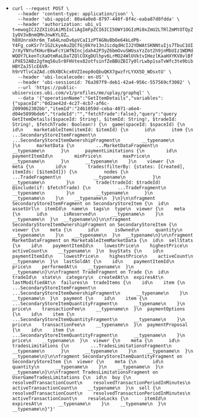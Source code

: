 - ```
  curl --request POST \
    --header 'content-type: application/json' \
    --header 'ubi-appid: 80a4a0e8-8797-440f-8f4c-eaba87d0fdda' \
    --header 'authorization: ubi_v1 t=ewogICJ2ZXIiOiAiMSIsCiAgImFpZCI6ICI5OWY1OGIzMi0xZmU2LTRlZmMtOTQyZi0xNDNjZTc3OWZhYzIiLAogICJlbnYiOiAiUHJvZCIsCiAgInNpZCI6ICI3NmEzMDdmOS1kZWIxLTQyYTQtOTU2Yy01NTc1NjljZjMwMDIiLAogICJ0eXAiOiAiSldFIiwKICAiZW5jIjogIkExMjhDQkMiLAogICJpdiI6ICJLV3hzYmhuektCQnhMLWJESmMyM0NBIiwKICAiaW50IjogIkhTMjU2IiwKICAia2lkIjogIjYxOWUxYTBiLTMzMTYtNDdjNi1iMTA0LWNhMDdkOTljZWFjNiIKfQ.RXeeGkh4_D8CheM7WsTo1oFjN5_dvKx3yBfSzVOegD0LGmfTc5jozeuFmRSkkoy6f3aAeQNZlytn87FpHyvnV9VMa1D5WX7Ugg74u6XiuATBxWFcxaLRotaLlVc-1yOV3xBnmQMnJnwKYLOZ…h8XUnrokhr6m_Ta64LnoDv6pVCaI1zPTAGNvBbOe64kLdPb-Y4Fg_coKSr7r1G2LkyeAuZQCfGj0kYe13nJicdqdHcIJ2YDWAtSKNNtuIjs7TbuC1UIyRHljw9wjmNWGpF2kGpfh-2rXyYNYufKHurBkwFcYiWfNIncjdah42P3yZ6bmOvuSWUsxYzZot2h9jnMbUIz1WDMdfSmcMCyLGLmBLTmYiO_QYfa74kmkSwMlL01K0h_JUMoe4F0j-WQOY7LkenTcXaOtmRaLDaTZQlCOXgDUlhpv6LrMO24WlUVktvIHezlKaaHXYKV8vlBf-iPXE52ABz2gfmq56u5r8FHVtex82otfsinfZeBBUZBI7y0lrLwbp1saTvWfc3te9bibf1vDszy3O9c_A5Zcdge60B_V8T3ZKD2T6b6MmWY3b537gXgnVNeR-HBYZaJ5lcE6VR-h9rVTlvCaZAd.c0kXBCkcx6VZIeop0oQbuQKX7gwzfrLYXX5D_WDsxtU' \
    --header 'ubi-localecode: en-US' \
    --header 'ubi-sessionid: 76a307f9-deb1-42a4-956c-557569cf3002' \
    --url 'https://public-ubiservices.ubi.com/v1/profiles/me/uplay/graphql' \
    --data '{"operationName":"GetItemDetails","variables":{"spaceId":"0d2ae42d-4c27-4cb7-af6c-2099062302bb","itemId":"24b1059d-ceba-4071-a6e4-d04e5899bde6","tradeId":"","fetchTrade":false},"query":"query GetItemDetails($spaceId: String!, $itemId: String!, $tradeId: String!, $fetchTrade: Boolean!) {\n  game(spaceId: $spaceId) {\n    id\n    marketableItem(itemId: $itemId) {\n      id\n      item {\n        ...SecondaryStoreItemFragment\n        ...SecondaryStoreItemOwnershipFragment\n        __typename\n      }\n      marketData {\n        ...MarketDataFragment\n        __typename\n      }\n      paymentLimitations {\n        id\n        paymentItemId\n        minPrice\n        maxPrice\n        __typename\n      }\n      __typename\n    }\n    viewer {\n      meta {\n        id\n        trades(filterBy: {states: [Created], itemIds: [$itemId]}) {\n          nodes {\n            ...TradeFragment\n            __typename\n          }\n          __typename\n        }\n        trade(tradeId: $tradeId) @include(if: $fetchTrade) {\n          ...TradeFragment\n          __typename\n        }\n        __typename\n      }\n      __typename\n    }\n    __typename\n  }\n}\n\nfragment SecondaryStoreItemFragment on SecondaryStoreItem {\n  id\n  assetUrl\n  itemId\n  name\n  tags\n  type\n  viewer {\n    meta {\n      id\n      isReserved\n      __typename\n    }\n    __typename\n  }\n  __typename\n}\n\nfragment SecondaryStoreItemOwnershipFragment on SecondaryStoreItem {\n  viewer {\n    meta {\n      id\n      isOwned\n      quantity\n      __typename\n    }\n    __typename\n  }\n  __typename\n}\n\nfragment MarketDataFragment on MarketableItemMarketData {\n  id\n  sellStats {\n    id\n    paymentItemId\n    lowestPrice\n    highestPrice\n    activeCount\n    __typename\n  }\n  buyStats {\n    id\n    paymentItemId\n    lowestPrice\n    highestPrice\n    activeCount\n    __typename\n  }\n  lastSoldAt {\n    id\n    paymentItemId\n    price\n    performedAt\n    __typename\n  }\n  __typename\n}\n\nfragment TradeFragment on Trade {\n  id\n  tradeId\n  state\n  category\n  createdAt\n  expiresAt\n  lastModifiedAt\n  failures\n  tradeItems {\n    id\n    item {\n      ...SecondaryStoreItemFragment\n      ...SecondaryStoreItemOwnershipFragment\n      __typename\n    }\n    __typename\n  }\n  payment {\n    id\n    item {\n      ...SecondaryStoreItemQuantityFragment\n      __typename\n    }\n    price\n    transactionFee\n    __typename\n  }\n  paymentOptions {\n    id\n    item {\n      ...SecondaryStoreItemQuantityFragment\n      __typename\n    }\n    price\n    transactionFee\n    __typename\n  }\n  paymentProposal {\n    id\n    item {\n      ...SecondaryStoreItemQuantityFragment\n      __typename\n    }\n    price\n    __typename\n  }\n  viewer {\n    meta {\n      id\n      tradesLimitations {\n        ...TradesLimitationsFragment\n        __typename\n      }\n      __typename\n    }\n    __typename\n  }\n  __typename\n}\n\nfragment SecondaryStoreItemQuantityFragment on SecondaryStoreItem {\n  viewer {\n    meta {\n      id\n      quantity\n      __typename\n    }\n    __typename\n  }\n  __typename\n}\n\nfragment TradesLimitationsFragment on UserGameTradesLimitations {\n  id\n  buy {\n    resolvedTransactionCount\n    resolvedTransactionPeriodInMinutes\n    activeTransactionCount\n    __typename\n  }\n  sell {\n    resolvedTransactionCount\n    resolvedTransactionPeriodInMinutes\n    activeTransactionCount\n    resaleLocks {\n      itemId\n      expiresAt\n      __typename\n    }\n    __typename\n  }\n  __typename\n}"}'
  ```
